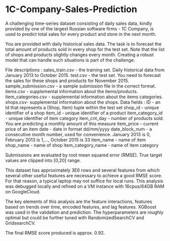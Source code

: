 # 1C-Company-Sales-Prediction
A challenging time-series dataset consisting of daily sales data, kindly provided by one of the largest Russian software firms - 1C Company, 
is used to predict total sales for every product and store in the next month.

You are provided with daily historical sales data. The task is to forecast the total amount of products sold in every shop for the test set. Note that the list of shops and products slightly changes every month. Creating a robust model that can handle such situations is part of the challenge.

File descriptions :
    sales_train.csv - the training set. Daily historical data from January 2013 to October 2015.
    test.csv - the test set. You need to forecast the sales for these shops and products for November 2015.
    sample_submission.csv - a sample submission file in the correct format.
    items.csv - supplemental information about the items/products.
    item_categories.csv  - supplemental information about the items categories.
    shops.csv- supplemental information about the shops.
Data fields :
    ID - an Id that represents a (Shop, Item) tuple within the test set
    shop_id - unique identifier of a shop
    item_id - unique identifier of a product
    item_category_id - unique identifier of item category
    item_cnt_day - number of products sold. You are predicting a monthly amount of this measure
    item_price - current price of an item
    date - date in format dd/mm/yyyy
    date_block_num - a consecutive month number, used for convenience. January 2013 is 0, February 2013 is 1,..., October 2015 is 33
    item_name - name of item
    shop_name - name of shop
    item_category_name - name of item category
    
Submissions are evaluated by root mean squared error (RMSE). True target values are clipped into [0,20] range.

This dataset has approximately 3E6 rows and several features from which several other useful features are necessary to achieve a good RMSE score. For that reason, a typical laptop may not suffice for local runs. This analysis was debugged locally and refined on a VM instance with 16cpus/64GB RAM on GoogleCloud.

The key elements of this analysis are the feature interactions, features based on trends over time, encoded features, and lag features. XGBoost was used in the validation and prediction. The hyperparameters are roughly optimal but could be further tuned with RandomizedSearchCV and GridsearchCV.

The final RMSE score produced is approx. 0.92.


